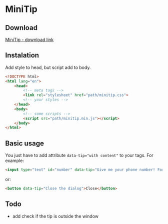 # MiniTip

## Download
[MiniTip - download link](https://github.com/minitip/archive/master.zip)

## Instalation
Add style to head, but script add to body.
```html
<!DOCTYPE html>
<html lang="en">
    <head>
        <!-- meta tags -->
        <link rel="stylesheet" href="path/minitip.css">
        <!-- your styles -->
    </head>
    <body>
        <!-- some scripts -->
        <script src="path/minitip.min.js"></script>
    </body>
</html>

```
## Basic usage
You just have to add attribute ```data-tip="with content"``` to your tags.
For example:
```html
<input type="text" id="number" data-tip="Give me your phone number! Format: 000-000-000">
```
or:
```html
<button data-tip="Close the dialog">Close</button>
```
## Todo
* add check if the tip is outside the window